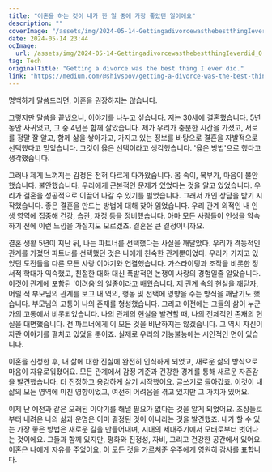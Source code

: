 ```yaml
---
title: "이혼을 하는 것이 내가 한 일 중에 가장 좋았던 일이에요"
description: ""
coverImage: "/assets/img/2024-05-14-GettingadivorcewasthebestthingIeverdid_0.png"
date: 2024-05-14 23:44
ogImage: 
  url: /assets/img/2024-05-14-GettingadivorcewasthebestthingIeverdid_0.png
tag: Tech
originalTitle: "Getting a divorce was the best thing I ever did."
link: "https://medium.com/@shivspov/getting-a-divorce-was-the-best-thing-i-ever-did-26a4d9732d36"
---
```



명백하게 말씀드리면, 이혼을 권장하지는 않습니다.

그렇지만 말씀을 끝냈으니, 이야기를 나누고 싶습니다. 저는 30세에 결혼했습니다. 5년 동안 사귀었고, 그 중 4년은 함께 살았습니다. 제가 우리가 충분한 시간을 가졌고, 서로를 정말 잘 알고, 함께 삶을 쌓아가고, 가지고 있는 정보를 바탕으로 결혼을 자발적으로 선택했다고 믿었습니다. 그것이 옳은 선택이라고 생각했습니다. '옳은 방법'으로 했다고 생각했습니다.

그러나 제게 느껴지는 감정은 전혀 다르게 다가왔습니다. 몸 속이, 복부가, 마음이 불안했습니다. 불안했습니다. 우리에게 근본적인 문제가 있었다는 것을 알고 있었습니다. 우리가 결혼을 성공적으로 이끌어 나갈 수 있기를 빌었습니다. 그래서 개인 상담을 받기 시작했습니다. 좋은 결혼을 만드는 방법에 대해 찾아 읽었습니다. 우리 관계 외적인 내 인생 영역에 집중해 건강, 습관, 재정 등을 정비했습니다. 아마 모든 사람들이 인생을 약속하기 전에 이런 느낌을 가질지도 모르겠죠. 결혼은 큰 결정이니까요.

결혼 생활 5년이 지난 뒤, 나는 파트너를 선택했다는 사실을 깨달았다. 우리가 격동적인 관계를 가졌던 파트너를 선택했던 것은 나에게 친숙한 관계뿐이었다. 우리가 가지고 있었던 도전들을 다른 모든 사랑 이야기와 연결했습니다. 가스라이팅과 조작을 비롯한 정서적 학대가 익숙했고, 친절한 대화 대신 폭발적인 논쟁이 사랑의 경험일줄 알았습니다. 이것이 관계에 포함된 '어려움'의 일종이라고 배웠습니다. 제 관계 속의 현실을 깨닫자, 어릴 적 부모님의 관계를 보고 내 역의, 행동 및 선택에 영향을 주는 방식을 깨닫기도 했습니다. 부모님의 고통이 나의 존재를 형성했습니다. 그리고 이전에는 그들의 삶이 누군가의 고통에서 비롯되었습니다. 나의 관계의 현실을 발견할 때, 나의 전체적인 존재의 현실을 대면했습니다. 전 파트너에게 이 모든 것을 비난하지는 않겠습니다. 그 역시 자신이 자란 이야기를 펼치고 있었을 뿐이죠. 실제로 우리의 기능불능에는 시인적인 면이 있습니다.



이혼을 신청한 후, 내 삶에 대한 진실에 완전히 인식하게 되었고, 새로운 삶의 방식으로 마음이 자유로워졌어요. 모든 관계에서 감정 기준과 건강한 경계를 통해 새로운 자존감을 발견했습니다. 더 진정하고 용감하게 살기 시작했어요. 글쓰기로 돌아갔죠. 이것이 내 삶의 모든 영역에 미친 영향이었고, 여전히 어려움을 겪고 있지만 그 가치가 있어요.

이제 난 예전과 같은 오래된 이야기를 해낼 필요가 없다는 것을 알게 되었어요. 조상들로부터 내려온 나의 삶과 운명은 이미 결정된 것이 아니라는 것을 발견했죠. 내가 할 수 있는 가장 좋은 방법은 새로운 길을 만들어내며, 시대의 세대주기에서 모태로부터 벗어나는 것이에요. 그들과 함께 있지만, 평화와 진정성, 자비, 그리고 건강한 공간에서 있어요. 이혼은 나에게 자유를 주었어요. 이 모든 것을 가르쳐준 우주에게 영원히 감사를 표합니다.
